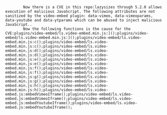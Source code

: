
            Now there is a CVE in this repo:lazysizes through 5.2.0 allows execution of malicious JavaScript. The following attributes are not sanitized by the video-embed plugin: data-vimeo, data-vimeoparams, data-youtube and data-ytparams which can be abused to inject malicious JavaScript..
            Now the following functions is the cause for the CVE:plugins/video-embed/ls.video-embed.min.js:]();plugins/video-embed/ls.video-embed.min.js:]();plugins/video-embed/ls.video-embed.min.js:c();plugins/video-embed/ls.video-embed.min.js:c();plugins/video-embed/ls.video-embed.min.js:d();plugins/video-embed/ls.video-embed.min.js:d();plugins/video-embed/ls.video-embed.min.js:e();plugins/video-embed/ls.video-embed.min.js:e();plugins/video-embed/ls.video-embed.min.js:f();plugins/video-embed/ls.video-embed.min.js:f();plugins/video-embed/ls.video-embed.min.js:g();plugins/video-embed/ls.video-embed.min.js:g();plugins/video-embed/ls.video-embed.min.js:h();plugins/video-embed/ls.video-embed.min.js:h();plugins/video-embed/ls.video-embed.js:embedVimeoIframe();plugins/video-embed/ls.video-embed.js:embedVimeoIframe();plugins/video-embed/ls.video-embed.js:embedYoutubeIframe();plugins/video-embed/ls.video-embed.js:embedYoutubeIframe();
            